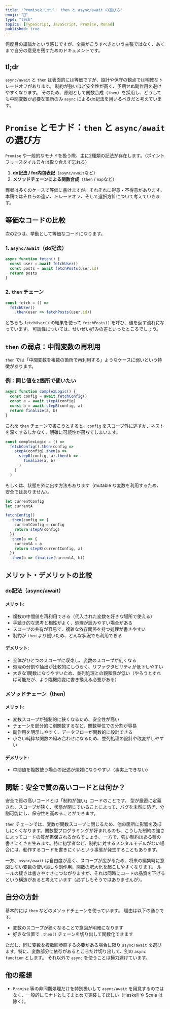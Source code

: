 ```yaml
---
title: "Promiseとモナド： then と async/await の選び方"
emoji: "👏"
type: "tech"
topics: [TypeScript, JavaScript, Promise, Monad]
published: true
---
```


何度目の議論かという感じですが、全員がこうすべきという主張ではなく、あくまで自分の意見を残すためのドキュメントです。

## tl;dr

`async/await` と `then` は表面的には等価ですが、設計や保守の観点では明確なトレードオフがあります。
制約が強いほど安全性が高く、予期せぬ副作用を避けやすくなります。
そのため、原則として関数合成（`then`）を採用し、どうしても中間変数が必要な箇所のみ `async` によるdo記法を用いるべきだと考えています。

# `Promise` とモナド：`then` と `async/await` の選び方

`Promise` や一般的なモナドを扱う際、主に2種類の記法が存在します。（ポイントフリースタイル云々は取り合えず忘れる）

1. **do記法 / for内包表記**（`async/await`など）
2. **メソッドチェーンによる関数合成**（`then` / `map`など）

両者は多くのケースで等価に書けますが、それぞれに得意・不得意があります。本稿ではそれらの違い、トレードオフ、そして選択方針について考えていきます。

## 等価なコードの比較

次の2つは、挙動として等価なコードになります。

### 1. `async/await`（do記法）

```ts
async function fetch() {
  const user = await fetchUser()
  const posts = await fetchPosts(user.id)
  return posts
}
```

### 2. `then` チェーン

```ts
const fetch = () =>
  fetchUser()
    .then(user => fetchPosts(user.id))
```

どちらも `fetchUser()` の結果を使って `fetchPosts()` を呼び、値を返す流れになっています。
可読性については、せいぜい好みの差といったところでしょう。

## `then` の弱点：中間変数の再利用

`then` では「中間変数を複数の箇所で再利用する」ようなケースに弱いという特徴があります。

### 例：同じ値を2箇所で使いたい

```ts
async function complexLogic() {
  const config = await fetchConfig()
  const a = await stepA(config)
  const b = await stepB(config, a)
  return finalize(a, b)
}
```

これを `then` チェーンで書こうとすると、`config` をスコープ外に逃すか、ネストを深くするしかなく、明確に可読性が落ちてしまいます。

```ts
const complexLogic = () =>
  fetchConfig().then(config =>
    stepA(config).then(a =>
      stepB(config, a).then(b =>
        finalize(a, b)
      )
    )
  )
```

もしくは、状態を外に出す方法もあります（mutable な変数を利用するため、安全ではありません）。

```ts
let currentConfig
let currentA

fetchConfig()
  .then(config => {
    currentConfig = config
    return stepA(config)
  })
  .then(a => {
    currentA = a
    return stepB(currentConfig, a)
  })
  .then(b => finalize(currentA, b))
```

## メリット・デメリットの比較
### do記法（async/await）
#### メリット:
- 複数の中間値を再利用できる（代入された変数を好きな場所で使える）
- 手続き的な思考と相性がよく、処理が読みやすい場合がある
- スコープの共有が容易で、複雑な依存関係を持つ処理が書きやすい
- 制約が `then` より緩いため、どんな状況でも利用できる

#### デメリット:
- 全体がひとつのスコープに収束し、変数のスコープが広くなる
- 処理の分割や抽出が比較的にしづらく、リファクタビリティが低下しやすい
- 大きな1関数になりやすいため、並列処理との親和性が低い（やろうとすれば可能だが、より臨機応変に書き換える必要がある）

### メソッドチェーン（then）
#### メリット:
- 変数スコープが強制的に狭くなるため、安全性が高い
- チェーンを部分的に別関数するなど、関数単位での分割が容易
- 副作用を明示しやすく、データフローが関数的に設計できる
- 小さい純粋な関数の組み合わせになるため、並列処理の設計や改変がしやすい

#### デメリット:
- 中間値を複数使う場合の記述が煩雑になりやすい（事実上できない）

## 閑話：安全で質の高いコードとは何か？

安全で質の高いコードとは「制約が強い」コードのことです。
型が厳密に定義され、スコープが狭く、状態が閉じていることによって、バグを未然に防ぎ、分割可能にし、保守性を高めることができます。

`then` チェーンでは、変数が関数スコープに閉じるため、他の箇所に影響を及ぼしにくくなります。関数型プログラミングが好まれるのも、こうした制約の強さによってコードの質が担保されるからでしょう。
一方で、強い制約はある種の書きにくさを生みます。特に初学者など、制約に対するメンタルモデルがない場合には、動作するコードを書きにくいという事態が発生することもあります。

一方、`async/await` は自由度が高く、スコープが広がるため、将来の編集時に意図しない変数の使い回しや副作用、関数の肥大化を起こしやすくなります。
ルールの緩さは書きやすさにつながりますが、それは同時にコードの品質を下げるという構造があると考えています（必ずしもそうではありませんが）。

## 自分の方針

基本的には `then` などのメソッドチェーンを使っています。
理由は以下の通りです。

* 変数のスコープが狭くなることで意図が明確になります
* 好きな位置で `.then()` チェーンを切り出して関数化できます

ただし、同じ変数を複数回参照する必要がある場合に限り `async/await` を選びます。特に、変数部分に依存があるところだけ切り出して、別の `async function` とします。
それ以外で `async` を使うことは極力避けています。

## 他の感想
- `Promise` 等の非同期処理だけを特別扱いして `async/await` を用意するのではなく、一般的にモナドとしてまとめて実装してほしい（Haskell や Scala は除く）。
